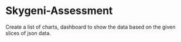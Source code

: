 # Skygeni-Assessment
Create a list of charts, dashboard to show the data based on the given slices of json data.
